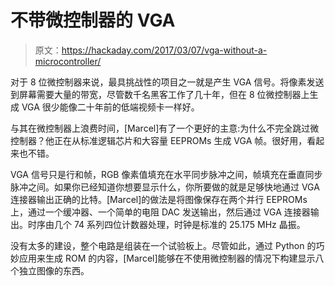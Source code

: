 # 不带微控制器的 VGA

> 原文：<https://hackaday.com/2017/03/07/vga-without-a-microcontroller/>

对于 8 位微控制器来说，最具挑战性的项目之一就是产生 VGA 信号。将像素发送到屏幕需要大量的带宽，尽管数千名黑客工作了几十年，但在 8 位微控制器上生成 VGA 很少能像二十年前的低端视频卡一样好。

与其在微控制器上浪费时间，[Marcel]有了一个更好的主意:为什么不完全跳过微控制器？他正在从标准逻辑芯片和大容量 EEPROMs 生成 VGA 帧。很好用，看起来也不错。

VGA 信号只是行和帧，RGB 像素值填充在水平同步脉冲之间，帧填充在垂直同步脉冲之间。如果你已经知道你想要显示什么，你所要做的就是足够快地通过 VGA 连接器输出正确的比特。[Marcel]的做法是将图像保存在两个并行 EEPROMs 上，通过一个缓冲器、一个简单的电阻 DAC 发送输出，然后通过 VGA 连接器输出。时序由几个 74 系列四位计数器处理，时钟是标准的 25.175 MHz 晶振。

没有太多的建设，整个电路是组装在一个试验板上。尽管如此，通过 Python 的巧妙应用来生成 ROM 的内容，[Marcel]能够在不使用微控制器的情况下构建显示八个独立图像的东西。